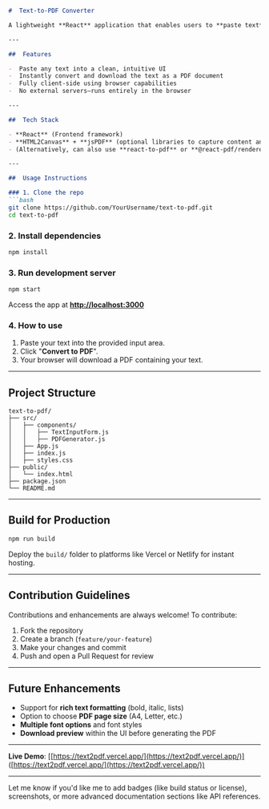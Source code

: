 ````markdown
# ​ Text-to-PDF Converter

A lightweight **React** application that enables users to **paste text** and instantly **download it as a PDF**—no backend required. Live demo: [text2pdf.vercel.app] (https://text2pdf.vercel.app/)

---

##  Features

-  Paste any text into a clean, intuitive UI  
-  Instantly convert and download the text as a PDF document  
-  Fully client-side using browser capabilities  
-  No external servers—runs entirely in the browser

---

##  Tech Stack

- **React** (Frontend framework)  
- **HTML2Canvas** + **jsPDF** (optional libraries to capture content and generate PDFs) :contentReference[oaicite:0]{index=0}  
- (Alternatively, can also use **react-to-pdf** or **@react-pdf/renderer** for structured PDFs) :contentReference[oaicite:1]{index=1}

---

##  Usage Instructions

### 1. Clone the repo
```bash
git clone https://github.com/YourUsername/text-to-pdf.git
cd text-to-pdf
````

### 2. Install dependencies

```bash
npm install
```

### 3. Run development server

```bash
npm start
```

Access the app at **[http://localhost:3000](http://localhost:3000)**

### 4. How to use

1. Paste your text into the provided input area.
2. Click "**Convert to PDF**".
3. Your browser will download a PDF containing your text.

---

## Project Structure

```
text-to-pdf/
├── src/
│   ├── components/
│   │   ├── TextInputForm.js
│   │   ├── PDFGenerator.js
│   ├── App.js
│   ├── index.js
│   ├── styles.css
├── public/
│   └── index.html
├── package.json
└── README.md
```

---

## Build for Production

```bash
npm run build
```

Deploy the `build/` folder to platforms like Vercel or Netlify for instant hosting.

---

## Contribution Guidelines

Contributions and enhancements are always welcome! To contribute:

1. Fork the repository
2. Create a branch (`feature/your-feature`)
3. Make your changes and commit
4. Push and open a Pull Request for review

---



## Future Enhancements

* Support for **rich text formatting** (bold, italic, lists)
* Option to choose **PDF page size** (A4, Letter, etc.)
* **Multiple font options** and font styles
* **Download preview** within the UI before generating the PDF

---

**Live Demo**: \[[https://text2pdf.vercel.app/](https://text2pdf.vercel.app/)] ([https://text2pdf.vercel.app/](https://text2pdf.vercel.app/))

---

Let me know if you'd like me to add badges (like build status or license), screenshots, or more advanced documentation sections like API references.
